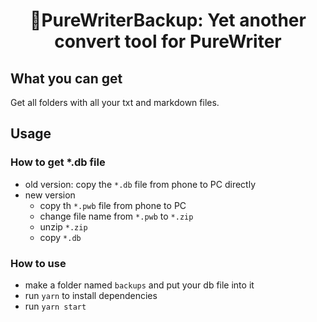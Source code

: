 # <p align="center">📒PureWriterBackup: Yet another convert tool for PureWriter</p>

## What you can get
Get all folders with all your txt and markdown files.

## Usage
### How to get *.db file
- old version: copy the `*.db` file from phone to PC directly
- new version
  -  copy th `*.pwb` file from phone to PC
  -  change file name from `*.pwb` to `*.zip`
  -  unzip `*.zip`
  -  copy `*.db`

### How to use
- make a folder named `backups` and put your db file into it
- run `yarn` to install dependencies
- run `yarn start`
